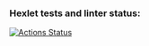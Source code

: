 ### Hexlet tests and linter status:
[![Actions Status](https://github.com/rostex/java-project-61/actions/workflows/hexlet-check.yml/badge.svg)](https://github.com/rostex/java-project-61/actions)